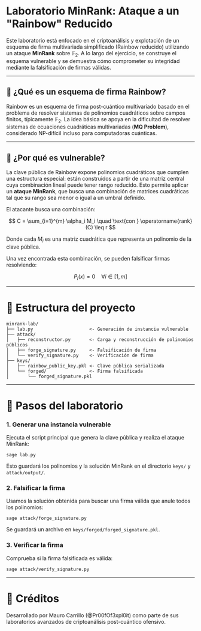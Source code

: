 
# Laboratorio MinRank: Ataque a un "Rainbow" Reducido

Este laboratorio está enfocado en el criptoanálisis y explotación de un esquema de firma multivariada simplificado (Rainbow reducido) utilizando un ataque **MinRank** sobre $\mathbb{F}_2$. A lo largo del ejercicio, se construye el esquema vulnerable y se demuestra cómo comprometer su integridad mediante la falsificación de firmas válidas.

---

## 🧬 ¿Qué es un esquema de firma Rainbow?

Rainbow es un esquema de firma post-cuántico multivariado basado en el problema de resolver sistemas de polinomios cuadráticos sobre campos finitos, típicamente $\mathbb{F}_2$. La idea básica se apoya en la dificultad de resolver sistemas de ecuaciones cuadráticas multivariadas (**MQ Problem**), considerado NP-difícil incluso para computadoras cuánticas.

---

## 🔐 ¿Por qué es vulnerable?

La clave pública de Rainbow expone polinomios cuadráticos que cumplen una estructura especial: están construidos a partir de una matriz central cuya combinación lineal puede tener rango reducido. Esto permite aplicar un **ataque MinRank**, que busca una combinación de matrices cuadráticas tal que su rango sea menor o igual a un umbral definido.

El atacante busca una combinación:

$$
C = \sum_{i=1}^{m} \alpha_i M_i \quad \text{con } \operatorname{rank}(C) \leq r
$$

Donde cada $M_i$ es una matriz cuadrática que representa un polinomio de la clave pública.

Una vez encontrada esta combinación, se pueden falsificar firmas resolviendo:

$$
P_i(x) = 0 \quad \forall i \in [1, m]
$$


---

# 📁 Estructura del proyecto

```
minrank-lab/
├── lab.py                     <- Generación de instancia vulnerable
├── attack/
│   ├── reconstructor.py       <- Carga y reconstrucción de polinomios públicos
│   ├── forge_signature.py     <- Falsificación de firma
│   └── verify_signature.py    <- Verificación de firma
├── keys/
│   ├── rainbow_public_key.pkl <- Clave pública serializada
│   └── forged/                <- Firma falsificada
│       └── forged_signature.pkl
```

---

# 🧪 Pasos del laboratorio

### 1. Generar una instancia vulnerable
Ejecuta el script principal que genera la clave pública y realiza el ataque MinRank:

```
sage lab.py
```

Esto guardará los polinomios y la solución MinRank en el directorio `keys/` y `attack/output/`.

### 2. Falsificar la firma

Usamos la solución obtenida para buscar una firma válida que anule todos los polinomios:

```
sage attack/forge_signature.py
```

Se guardará un archivo en `keys/forged/forged_signature.pkl`.

### 3. Verificar la firma

Comprueba si la firma falsificada es válida:

```
sage attack/verify_signature.py
```

---

# 📌 Créditos

Desarrollado por Mauro Carrillo (@Pr00fOf3xpl0it) como parte de sus laboratorios avanzados de criptoanálisis post-cuántico ofensivo.